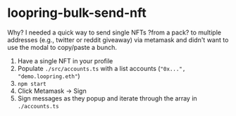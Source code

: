 # loopring-bulk-send-nft

Why? I needed a quick way to send single NFTs ?from a pack? to multiple addresses (e.g., twitter or reddit giveaway) via metamask and didn't want to use the modal to copy/paste a bunch.

1) Have a single NFT in your profile
2) Populate `./src/accounts.ts` with a list accounts (`"0x...", "demo.loopring.eth"`)
3) `npm start`
4) Click Metamask -> Sign
5) Sign messages as they popup and iterate through the array in `./accounts.ts`
